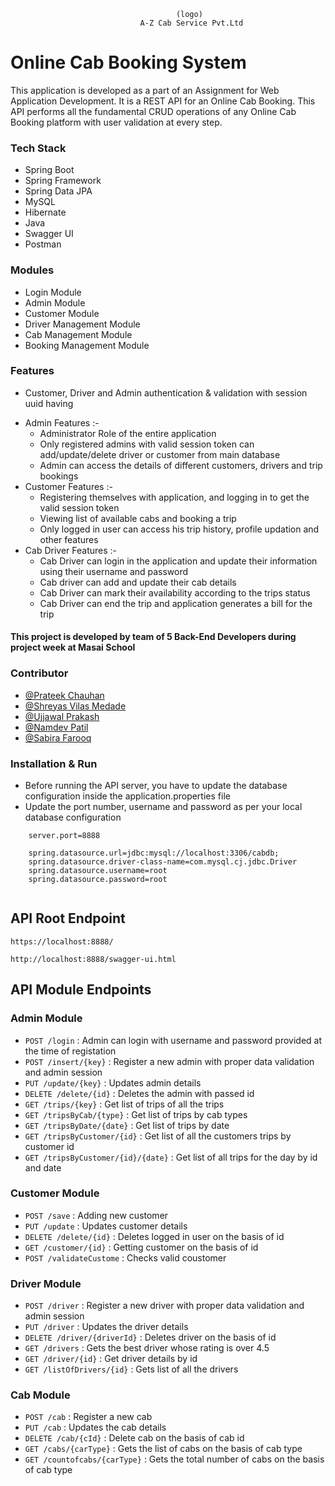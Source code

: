                                          (logo)
                                 A-Z Cab Service Pvt.Ltd
 #  Online Cab Booking System
This application is developed as a part of an Assignment for Web Application Development. It is a REST API for an Online Cab Booking. This API performs all the fundamental CRUD operations of any Online Cab Booking platform with user validation at every step.




### Tech Stack

- Spring Boot 
- Spring Framework
- Spring Data JPA 
- MySQL 
- Hibernate
- Java
- Swagger UI
- Postman


### Modules
-  Login Module
-	Admin Module
-	Customer Module
-	Driver Management Module
-	Cab Management Module
-	Booking Management Module

### Features
- Customer, Driver and Admin authentication & validation with session uuid having
* Admin Features :-
    * Administrator Role of the entire application
    * Only registered admins with valid session token can add/update/delete driver or customer from main database
    * Admin can access the details of different customers, drivers and trip bookings
* Customer Features :-
    * Registering themselves with application, and logging in to get the valid session token
    * Viewing list of available cabs and booking a trip
    * Only logged in user can access his trip history, profile updation and other features    
* Cab Driver Features :-
    * Cab Driver can login in the application and update their information using their username and password
    * Cab driver can add and update their cab details
    * Cab Driver can mark their availability according to the trips status
    * Cab Driver can end the trip and application generates a bill for the trip

#### This project is developed by team of 5 Back-End Developers during project week at Masai School
### Contributor

- [@Prateek Chauhan](https://github.com/PRA3EEK)
- [@Shreyas Vilas Medade](https://github.com/medadeshreyas)
- [@Ujjawal Prakash](https://github.com/ujjawalyt)
- [@Namdev Patil](https://github.com/namdevmanoharpatil)
- [@Sabira Farooq](https://github.com/Sab01123)

### Installation & Run
- Before running the API server, you have to update the database configuration inside the application.properties file
- Update the port number, username and password as per your local database configuration
````
    server.port=8888

    spring.datasource.url=jdbc:mysql://localhost:3306/cabdb;
    spring.datasource.driver-class-name=com.mysql.cj.jdbc.Driver
    spring.datasource.username=root
    spring.datasource.password=root
    
````
## API Root Endpoint

`https://localhost:8888/`

`http://localhost:8888/swagger-ui.html`


## API Module Endpoints

### Admin Module

* `POST /login` : Admin can login with username  and password provided at the time of registation
* `POST /insert/{key}` : Register a new admin with proper data validation and admin session
* `PUT /update/{key}` : Updates admin details
* `DELETE /delete/{id}` : Deletes the admin with passed id
* `GET /trips/{key}` : Get list of trips of all the trips
* `GET /tripsByCab/{type}` : Get list of trips by cab types
* `GET /tripsByDate/{date}` : Get list of trips by date
* `GET /tripsByCustomer/{id}` : Get list of all the customers trips by customer id
* `GET /tripsByCustomer/{id}/{date}` : Get list of all trips for the day by id and date


### Customer Module


* `POST /save` : Adding new customer
* `PUT /update` : Updates customer details 
* `DELETE /delete/{id}` : Deletes logged in user on the basis of id
* `GET /customer/{id}` : Getting customer on the basis of id
* `POST /validateCustome` : Checks valid coustomer


### Driver Module

* `POST /driver` : Register a new driver with proper data validation and admin session
* `PUT /driver` : Updates the driver details
* `DELETE /driver/{driverId}` : Deletes driver on the basis of id
* `GET /drivers` : Gets the best driver whose rating is over 4.5
* `GET /driver/{id}` : Get driver details by id
* `GET /listOfDrivers/{id}` : Gets list of all the drivers

### Cab Module

* `POST /cab` : Register a new cab 
* `PUT /cab` : Updates the cab details
* `DELETE /cab/{cId}` : Delete cab on the basis of cab id
* `GET /cabs/{carType}` : Gets the list of cabs on the basis of cab type
* `GET /countofcabs/{carType}` : Gets the total number of cabs on the basis of cab type

